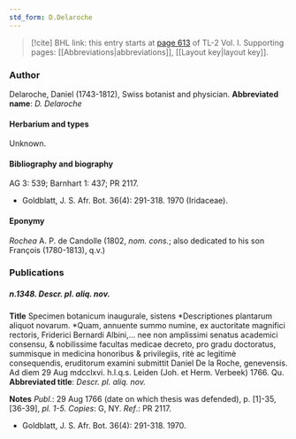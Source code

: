 ```yaml
---
std_form: D.Delaroche
---
```


> [!cite] BHL link: this entry starts at [page 613](https://www.biodiversitylibrary.org/page/33120744) of TL-2 Vol. I.
> Supporting pages: [[Abbreviations|abbreviations]], [[Layout key|layout key]].

### Author

Delaroche, Daniel (1743-1812), Swiss botanist and physician. 
**Abbreviated name**: *D. Delaroche*

#### Herbarium and types

Unknown.

#### Bibliography and biography

AG 3: 539; Barnhart 1: 437; PR 2117.
- Goldblatt, J. S. Afr. Bot. 36(4): 291-318. 1970 (Iridaceae).

#### Eponymy

*Rochea* A. P. de Candolle (1802, *nom. cons.*; also dedicated to his son François (1780-1813), q.v.)

### Publications

##### n.1348. Descr. pl. aliq. nov.

**Title**
Specimen botanicum inaugurale, sistens *Descriptiones plantarum aliquot novarum. *Quam, annuente summo numine, ex auctoritate magnifici rectoris, Friderici Bernardi Albini,... nee non amplissimi senatus academici consensu, & nobilissime facultas medicae decreto, pro gradu doctoratus, summisque in medicina honoribus & privilegiis, ritè ac legitimè consequendis, eruditorum examini submittit Daniel De la Roche, genevensis. Ad diem 29 Aug mdcclxvi. h.l.q.s. Leiden (Joh. et Herm. Verbeek) 1766. Qu.
**Abbreviated title**: *Descr. pl. aliq. nov.*

**Notes**
*Publ*.: 29 Aug 1766 (date on which thesis was defended), p. \[1\]-35, \[36-39\], *pl. 1-5. Copies*: G, NY.
*Ref*.: PR 2117.
- Goldblatt, J. S. Afr. Bot. 36(4): 291-318. 1970.

